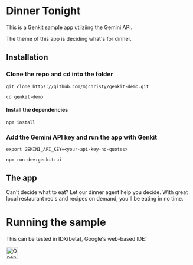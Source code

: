 # Dinner Tonight

This is a Genkit sample app utilziing the Gemini API.

The theme of this app is deciding what's for dinner.

## Installation

### Clone the repo and cd into the folder

```git clone https://github.com/mjchristy/genkit-demo.git```

```cd genkit-demo```

#### Install the dependencies
```npm install```

### Add the Gemini API key and run the app with Genkit

```export GEMINI_API_KEY=<your-api-key-no-quotes>```

```npm run dev:genkit:ui```

## The app

Can't decide what to eat? Let our dinner agent help you decide. With great local restaurant rec's and recipes on demand, you'll be eating in no time.
# Running the sample

This can be tested in IDX(beta), Google's web-based IDE:

<a href="https://idx.google.com/new?template=https%3A%2F%2Fgithub.com%2Fmjchristy%2Fgenkit-demo%2F">
  <img
    height="32"
    alt="Open in IDX"
    src="https://cdn.idx.dev/btn/open_purple_32.svg">
</a>
